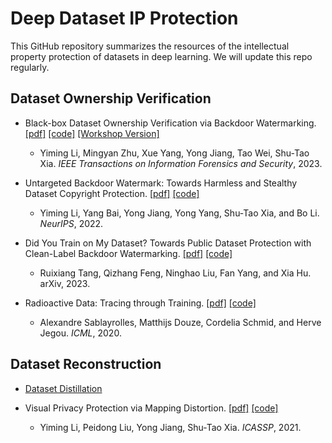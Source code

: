 # Deep Dataset IP Protection
This GitHub repository summarizes the resources of the intellectual property protection of datasets in deep learning. We will update this repo regularly.


## Dataset Ownership Verification
 - Black-box Dataset Ownership Verification via Backdoor Watermarking.
   [[pdf]](https://www.researchgate.net/publication/369559541_Black-box_Dataset_Ownership_Verification_via_Backdoor_Watermarking)
   [[code]](https://github.com/THUYimingLi/DVBW)
   [[Workshop Version]](https://arxiv.org/pdf/2010.05821.pdf)
   - Yiming Li, Mingyan Zhu, Xue Yang, Yong Jiang, Tao Wei, Shu-Tao Xia. *IEEE Transactions on Information Forensics and Security*, 2023.

- Untargeted Backdoor Watermark: Towards Harmless and Stealthy Dataset Copyright Protection.
  [[pdf]](https://www.researchgate.net/publication/363766436_Untargeted_Backdoor_Watermark_Towards_Harmless_and_Stealthy_Dataset_Copyright_Protection)
  [[code]](https://github.com/THUYimingLi/Untargeted_Backdoor_Watermark)
  - Yiming Li, Yang Bai, Yong Jiang, Yong Yang, Shu-Tao Xia, and Bo Li. *NeurIPS*, 2022.
   
- Did You Train on My Dataset? Towards Public Dataset Protection with Clean-Label Backdoor Watermarking.
  [[pdf]](https://arxiv.org/pdf/2303.11470)
  [[code]](https://github.com/Anonymous-Authors-Repo/watermark_dataset)
  - Ruixiang Tang, Qizhang Feng, Ninghao Liu, Fan Yang, and Xia Hu. arXiv, 2023.

 - Radioactive Data: Tracing through Training.
   [[pdf]](http://proceedings.mlr.press/v119/sablayrolles20a/sablayrolles20a.pdf)
   [[code]](https://github.com/facebookresearch/radioactive_data)
   - Alexandre Sablayrolles, Matthijs Douze, Cordelia Schmid, and Herve Jegou. *ICML*, 2020.


## Dataset Reconstruction
- [Dataset Distillation](https://github.com/Guang000/Awesome-Dataset-Distillation)

- Visual Privacy Protection via Mapping Distortion.
  [[pdf]](https://arxiv.org/pdf/1911.01769.pdf)
  [[code]](https://github.com/PerdonLiu/Visual-Privacy-Protection-via-Mapping-Distortion)
  - Yiming Li, Peidong Liu, Yong Jiang, Shu-Tao Xia. *ICASSP*, 2021.
